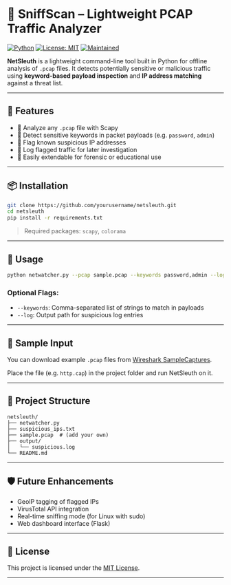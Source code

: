 
# 🔐 SniffScan – Lightweight PCAP Traffic Analyzer

[![Python](https://img.shields.io/badge/python-3.8+-blue.svg)](https://www.python.org/)
[![License: MIT](https://img.shields.io/badge/License-MIT-green.svg)](LICENSE)
[![Maintained](https://img.shields.io/badge/status-maintained-brightgreen.svg)]()

**NetSleuth** is a lightweight command-line tool built in Python for offline analysis of `.pcap` files. It detects potentially sensitive or malicious traffic using **keyword-based payload inspection** and **IP address matching** against a threat list.

---

## 🔧 Features

- 📁 Analyze any `.pcap` file with Scapy
- 🧠 Detect sensitive keywords in packet payloads (e.g. `password`, `admin`)
- 🚨 Flag known suspicious IP addresses
- 📝 Log flagged traffic for later investigation
- 🔌 Easily extendable for forensic or educational use

---

## 📦 Installation

```bash
git clone https://github.com/yourusername/netsleuth.git
cd netsleuth
pip install -r requirements.txt
```

> Required packages: `scapy`, `colorama`

---

## 🚀 Usage

```bash
python netwatcher.py --pcap sample.pcap --keywords password,admin --log output/suspicious.log
```

### Optional Flags:
- `--keywords`: Comma-separated list of strings to match in payloads
- `--log`: Output path for suspicious log entries

---

## 🧪 Sample Input

You can download example `.pcap` files from [Wireshark SampleCaptures](https://wiki.wireshark.org/SampleCaptures).

Place the file (e.g. `http.cap`) in the project folder and run NetSleuth on it.

---

## 📂 Project Structure

```
netsleuth/
├── netwatcher.py
├── suspicious_ips.txt
├── sample.pcap  # (add your own)
├── output/
│   └── suspicious.log
└── README.md
```

---

## 🛡️ Future Enhancements

- GeoIP tagging of flagged IPs
- VirusTotal API integration
- Real-time sniffing mode (for Linux with sudo)
- Web dashboard interface (Flask)

---

## 📄 License

This project is licensed under the [MIT License](LICENSE).

---
